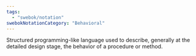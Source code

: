 ```yaml
---
tags:
  - "swebok/notation"
swebokNotationCategory: "Behavioral"
---
```

Structured programming-like language used to describe, generally at the detailed design stage, the behavior of a procedure or method.